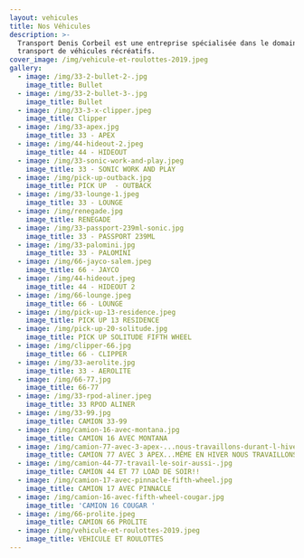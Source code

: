 ```yaml
---
layout: vehicules
title: Nos Véhicules
description: >-
  Transport Denis Corbeil est une entreprise spécialisée dans le domaine du
  transport de véhicules récréatifs.
cover_image: /img/vehicule-et-roulottes-2019.jpeg
gallery:
  - image: /img/33-2-bullet-2-.jpg
    image_title: Bullet
  - image: /img/33-2-bullet-3-.jpg
    image_title: Bullet
  - image: /img/33-3-x-clipper.jpeg
    image_title: Clipper
  - image: /img/33-apex.jpg
    image_title: 33 - APEX
  - image: /img/44-hideout-2.jpeg
    image_title: 44 - HIDEOUT
  - image: /img/33-sonic-work-and-play.jpeg
    image_title: 33 - SONIC WORK AND PLAY
  - image: /img/pick-up-outback.jpg
    image_title: PICK UP  - OUTBACK
  - image: /img/33-lounge-1.jpeg
    image_title: 33 - LOUNGE
  - image: /img/renegade.jpg
    image_title: RENEGADE
  - image: /img/33-passport-239ml-sonic.jpg
    image_title: 33 - PASSPORT 239ML
  - image: /img/33-palomini.jpg
    image_title: 33 - PALOMINI
  - image: /img/66-jayco-salem.jpeg
    image_title: 66 - JAYCO
  - image: /img/44-hideout.jpeg
    image_title: 44 - HIDEOUT 2
  - image: /img/66-lounge.jpeg
    image_title: 66 - LOUNGE
  - image: /img/pick-up-13-residence.jpeg
    image_title: PICK UP 13 RESIDENCE
  - image: /img/pick-up-20-solitude.jpg
    image_title: PICK UP SOLITUDE FIFTH WHEEL
  - image: /img/clipper-66.jpg
    image_title: 66 - CLIPPER
  - image: /img/33-aerolite.jpg
    image_title: 33 - AEROLITE
  - image: /img/66-77.jpg
    image_title: 66-77
  - image: /img/33-rpod-aliner.jpeg
    image_title: 33 RPOD ALINER
  - image: /img/33-99.jpg
    image_title: CAMION 33-99
  - image: /img/camion-16-avec-montana.jpg
    image_title: CAMION 16 AVEC MONTANA
  - image: /img/camion-77-avec-3-apex-...nous-travaillons-durant-l-hivers-.jpg
    image_title: CAMION 77 AVEC 3 APEX...MÊME EN HIVER NOUS TRAVAILLONS!!!
  - image: /img/camion-44-77-travail-le-soir-aussi-.jpg
    image_title: CAMION 44 ET 77 LOAD DE SOIR!!
  - image: /img/camion-17-avec-pinnacle-fifth-wheel.jpg
    image_title: CAMION 17 AVEC PINNACLE
  - image: /img/camion-16-avec-fifth-wheel-cougar.jpg
    image_title: 'CAMION 16 COUGAR '
  - image: /img/66-prolite.jpeg
    image_title: CAMION 66 PROLITE
  - image: /img/vehicule-et-roulottes-2019.jpeg
    image_title: VEHICULE ET ROULOTTES
---
```


